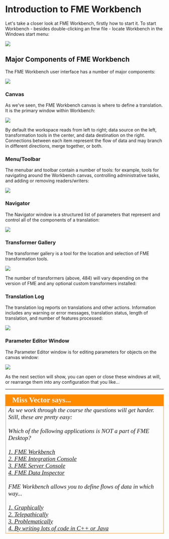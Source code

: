 # Introduction to FME Workbench #
Let's take a closer look at FME Workbench, firstly how to start it. To start Workbench - besides double-clicking an fmw file - locate Workbench in the Windows start menu:

![](/Integration2LabDemonstration/Images/Img1.005.StartingWorkbench.png)


## Major Components of FME Workbench ##

The FME Workbench user interface has a number of major components:

![](/Integration2LabDemonstration/Images/Img1.006.WorkbenchInterface.png)

### Canvas ###
As we've seen, the FME Workbench canvas is where to define a translation. It is the primary window within Workbench:

![](/Integration2LabDemonstration/Images/Img1.007.WorkbenchCanvas.png)

By default the workspace reads from left to right; data source on the left, transformation tools in the center, and data destination on the right. Connections between each item represent the flow of data and may branch in different directions, merge together, or both.

### Menu/Toolbar ###
The menubar and toolbar contain a number of tools: for example, tools for navigating around the Workbench canvas, controlling administrative tasks, and adding or removing readers/writers:

![](/Integration2LabDemonstration/Images/Img1.008.WorkbenchInterfaceMenuToolbar.png)

### Navigator ###
The Navigator window is a structured list of parameters that represent and control all of the components of a translation:

![](/Integration2LabDemonstration/Images/Img1.009.WorkbenchNavigator.png)

### Transformer Gallery ###
The transformer gallery is a tool for the location and selection of FME transformation tools.

![](/Integration2LabDemonstration/Images/Img1.010.WorkbenchGallery.png)

The number of transformers (above, 484) will vary depending on the version of FME and any optional custom transformers installed:

### Translation Log ###
The translation log reports on translations and other actions. Information includes any warning or error messages, translation status, length of translation, and number of features processed:

![](/Integration2LabDemonstration/Images/Img1.011.WorkbenchLog.png)


<!--### Data Inspection (Visual Preview) Window ###
The Data Inspection window allows visual inspection of data without having to switch to the FME Data Inspection application:

![](/Integration2LabDemonstration/Images/Img1.012.VisualPreview.png)
<br><span style="font-style:italic;font-size:x-small">Map tiles by <a href="http://stamen.com">Stamen Design</a>, under <a href="http://creativecommons.org/licenses/by/3.0">CC-BY-3.0</a>. Data by <a href="http://openstreetmap.org">OpenStreetMap</a>, under <a href="http://creativecommons.org/licenses/by-sa/3.0">CC-BY-SA</a>.-->

<!--New Section--> 

<!--
<table style="border-spacing: 0px">
<tr>
<td style="vertical-align:middle;background-color:darkorange;border: 2px solid darkorange">
<i class="fa fa-bolt fa-lg fa-pull-left fa-fw" style="color:white;padding-right: 12px;vertical-align:text-top"></i>
<span style="color:white;font-size:x-large;font-weight: bold;font-family:serif">NEW</span>
</td>
</tr>

<tr>
<td style="border: 1px solid darkorange">
<span style="font-family:serif; font-style:italic; font-size:larger">
The Data Inspection window is new for FME2018. As we shall see, it is integrated with various objects on the canvas window to provide seamless data inspection. 
</span>
</td>
</tr>
</table>
-->

### Parameter Editor Window ###
The Parameter Editor window is for editing parameters for objects on the canvas window:

![](/Integration2LabDemonstration/Images/Img1.013.ParameterEditor.png)


As the next section will show, you can open or close these windows at will, or rearrange them into any configuration that you like...

---

<!--Person X Says Section-->

<table style="border-spacing: 0px">
<tr>
<td style="vertical-align:middle;background-color:darkorange;border: 2px solid darkorange">
<i class="fa fa-quote-left fa-lg fa-pull-left fa-fw" style="color:white;padding-right: 12px;vertical-align:text-top"></i>
<span style="color:white;font-size:x-large;font-weight: bold;font-family:serif">Miss Vector says...</span>
</td>
</tr>

<tr>
<td style="border: 1px solid darkorange">
<span style="font-family:serif; font-style:italic; font-size:larger">
As we work through the course the questions will get harder. Still, these are pretty easy: 
<br><br>Which of the following applications is NOT a part of FME Desktop?
<br><br><a href="http://52.73.3.37/fmedatastreaming/Manual/QAResponse2017.fmw?chapter=1&question=3&answer=1&DestDataset_TEXTLINE=C%3A%5CFMEOutput%5CQAResponse.html">1. FME Workbench</a>
<br><a href="http://52.73.3.37/fmedatastreaming/Manual/QAResponse2017.fmw?chapter=1&question=3&answer=2&DestDataset_TEXTLINE=C%3A%5CFMEOutput%5CQAResponse.html">2. FME Integration Console</a>
<br><a href="http://52.73.3.37/fmedatastreaming/Manual/QAResponse2017.fmw?chapter=1&question=3&answer=3&DestDataset_TEXTLINE=C%3A%5CFMEOutput%5CQAResponse.html">3. FME Server Console</a>
<br><a href="http://52.73.3.37/fmedatastreaming/Manual/QAResponse2017.fmw?chapter=1&question=3&answer=4&DestDataset_TEXTLINE=C%3A%5CFMEOutput%5CQAResponse.html">4. FME Data Inspector</a>
<br><br>FME Workbench allows you to define flows of data in which way...
<br><br><a href="http://52.73.3.37/fmedatastreaming/Manual/QAResponse2017.fmw?chapter=1&question=4&answer=1&DestDataset_TEXTLINE=C%3A%5CFMEOutput%5CQAResponse.html">1. Graphically</a>
<br><a href="http://52.73.3.37/fmedatastreaming/Manual/QAResponse2017.fmw?chapter=1&question=4&answer=2&DestDataset_TEXTLINE=C%3A%5CFMEOutput%5CQAResponse.html">2. Telepathically</a>
<br><a href="http://52.73.3.37/fmedatastreaming/Manual/QAResponse2017.fmw?chapter=1&question=4&answer=3&DestDataset_TEXTLINE=C%3A%5CFMEOutput%5CQAResponse.html">3. Problematically</a>
<br><a href="http://52.73.3.37/fmedatastreaming/Manual/QAResponse2017.fmw?chapter=1&question=4&answer=4&DestDataset_TEXTLINE=C%3A%5CFMEOutput%5CQAResponse.html">4. By writing lots of code in C++ or Java</a>
<br>
</span>
</td>
</tr>
</table>